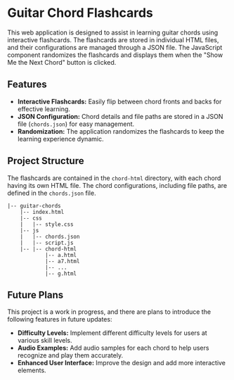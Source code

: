 # Guitar Chord Flashcards

This web application is designed to assist in learning guitar chords using interactive flashcards. The flashcards are stored in individual HTML files, and their configurations are managed through a JSON file. The JavaScript component randomizes the flashcards and displays them when the "Show Me the Next Chord" button is clicked.

## Features

- **Interactive Flashcards:** Easily flip between chord fronts and backs for effective learning.
- **JSON Configuration:** Chord details and file paths are stored in a JSON file (`chords.json`) for easy management.
- **Randomization:** The application randomizes the flashcards to keep the learning experience dynamic.

## Project Structure

The flashcards are contained in the `chord-html` directory, with each chord having its own HTML file. The chord configurations, including file paths, are defined in the `chords.json` file.

```plaintext
|-- guitar-chords
    |-- index.html
    |-- css
    |   |-- style.css
    |-- js
    |   |-- chords.json
    |   |-- script.js
    |-- |-- chord-html
            |-- a.html
            |-- a7.html
            |-- ...
            |-- g.html
```

## Future Plans

This project is a work in progress, and there are plans to introduce the following features in future updates:

- **Difficulty Levels:** Implement different difficulty levels for users at various skill levels.
- **Audio Examples:** Add audio samples for each chord to help users recognize and play them accurately.
- **Enhanced User Interface:** Improve the design and add more interactive elements.
